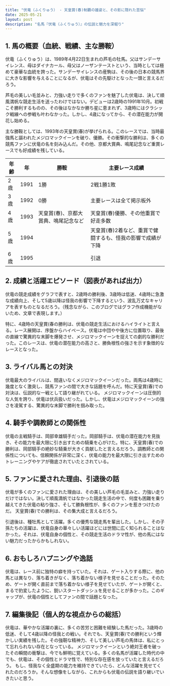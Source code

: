 ```yaml
---
title: "伏竜（ふくりゅう） - 天皇賞(春)制覇の雄姿と、その影に隠れた苦悩"
date: 2025-05-21
layout: post
description: "名馬『伏竜（ふくりゅう）』の伝説と魅力を深堀り"
---
```


## 1. 馬の概要（血統、戦績、主な勝鞍）

伏竜（ふくりゅう）は、1989年4月22日生まれの芦毛の牡馬。父はサンデーサイレンス、母はダイナカール、母父はノーザンテーストという、当時としては極めて豪華な血統を誇った。サンデーサイレンスの産駒は、その後の日本の競馬界に大きな影響を与えることになるが、伏竜はその先駆けとなった一頭と言えるだろう。

芦毛の美しい毛並みと、力強い走りで多くのファンを魅了した伏竜は、決して順風満帆な競走生活を送ったわけではない。デビューは2歳時の1991年10月。初戦こそ勝利するものの、その後はなかなか勝ち星に恵まれず、3歳時にはクラシック戦線への参戦も叶わなかった。しかし、4歳になってから、その潜在能力が開花し始める。

主な勝鞍としては、1993年の天皇賞(春)が挙げられる。このレースでは、当時最強馬と謳われたメジロマックイーンを破り、優勝。その衝撃的な勝利は、多くの競馬ファンに伏竜の名を刻み込んだ。その他、京都大賞典、鳴尾記念など重賞レースでも好成績を残している。

| 年齢 | 年 | 勝鞍 | 主要レース成績 |
|---|---|---|---|
| 2歳 | 1991 | 1勝 | 2戦1勝1敗 |
| 3歳 | 1992 | 0勝 | 主要レースは全て掲示板外 |
| 4歳 | 1993 | 天皇賞(春)、京都大賞典、鳴尾記念など | 天皇賞(春)優勝、その他重賞で好走多数 |
| 5歳 | 1994 |  | 天皇賞(春)2着など、重賞で健闘するも、怪我の影響で成績が下降 |
| 6歳 | 1995 |  |  引退 |


## 2. 成績と活躍エピソード（図表があれば出力）

伏竜の競走成績をグラフで表すと、2歳時の勝利後、3歳時は低迷、4歳時に急激な成績向上、そして5歳以降は怪我の影響で下降するという、波乱万丈なキャリアを表すものとなるだろう。（残念ながら、このブログではグラフ作成機能がないため、文章で表現します。）

特に、4歳時の天皇賞(春の勝利は、伏竜の競走生活におけるハイライトと言える。レース展開は、序盤からハイペース。伏竜は中団やや後方に位置取り、最後の直線で驚異的な末脚を爆発させ、メジロマックイーンを捉えての劇的な勝利だった。このレースは、伏竜の潜在能力の高さと、勝負根性の強さを示す象徴的なレースとなった。

## 3. ライバル馬との対決

伏竜最大のライバルは、間違いなくメジロマックイーンだった。両馬は4歳時に幾度となく激突し、競馬ファンの間で大きな話題を呼んだ。特に天皇賞(春)での対決は、伝説的な一戦として語り継がれている。  メジロマックイーンは圧倒的な人気を誇り、伏竜は伏兵扱いだった。しかし、伏竜はメジロマックイーンの強さを凌駕する、驚異的な末脚で勝利を掴み取った。


## 4. 騎手や調教師との関係性

伏竜の主戦騎手は、岡部幸雄騎手だった。岡部騎手は、伏竜の潜在能力を見抜き、その能力を最大限に引き出すための騎乗を心がけた。特に、天皇賞(春)での勝利は、岡部騎手の絶妙な騎乗が大きく貢献したと言えるだろう。調教師との関係性についても、信頼関係が非常に深く、伏竜の能力を最大限に引き出すためのトレーニングやケアが徹底されていたとされている。


## 5. ファンに愛された理由、引退後の話

伏竜が多くのファンに愛された理由は、その美しい芦毛の毛並みと、力強い走りだけではない。決して順風満帆ではなかった競走生活の中で、何度も困難を乗り越えてきた伏竜の粘り強さ、そして勝負根性が、多くのファンを惹きつけたのだ。  天皇賞(春)での勝利は、その集大成と言えるだろう。

引退後は、種牡馬として活躍。多くの優秀な競走馬を輩出した。しかし、その子孫たちの活躍は、伏竜自身の華々しい活躍ほどには世間に広く知られることはなかった。それは、伏竜自身の個性と、その競走生活のドラマ性が、他の馬にはない魅力だったからかもしれない。


## 6. おもしろハプニングや逸話

伏竜は、レース前に独特の癖を持っていた。それは、ゲート入りする際に、他の馬とは異なり、落ち着きがなく、落ち着かない様子を見せることだった。そのため、ゲートが開く直前まで落ち着かない様子を見せていたが、ゲートが開くと、まるで豹変したように、鋭いスタートダッシュを見せることが多かった。このギャップが、伏竜の個性としてファンの間で話題となった。


## 7. 編集後記（個人的な視点からの総括）

伏竜は、華やかな活躍の裏に、多くの苦労と困難を経験した馬だった。3歳時の低迷、そして4歳以降の怪我との戦い。それでも、天皇賞(春)での勝利という輝かしい実績を残した。その強靭な精神力、そして美しい芦毛の馬体は、私にとって忘れられない存在となっている。  メジロマックイーンという絶対王者を破ったその瞬間の衝撃は、今でも鮮明に覚えている。多くの名馬が活躍した時代の中でも、伏竜は、その個性とドラマ性で、特別な存在感を放っていたと言えるだろう。  もし、怪我なく全盛期の能力を維持できていたら、どんな活躍を見せてくれたのだろうか。そんな想像をしながら、これからも伏竜の伝説を語り継いでいきたいと思う。

